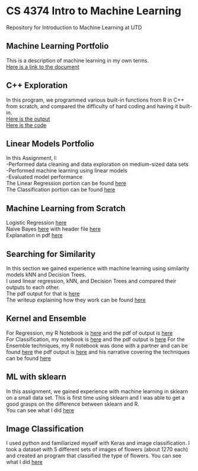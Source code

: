 # CS 4374 Intro to Machine Learning
Repository for Introduction to Machine Learning at UTD

## Machine Learning Portfolio
This is a description of machine learning in my own terms.  
[Here is a link to the document](https://github.com/SerratedGraph77/CS-4374-Intro-to-Machine-Learning/blob/main/Machine%20Learning%20Portfolio.pdf)

## C++ Exploration
In this program, we programmed various built-in functions from R in C++ from scratch, and compared the difficulty of hard coding and having it built-in.  
[Here is the output](https://github.com/SerratedGraph77/CS-4374-Intro-to-Machine-Learning/blob/main/Data%20Exploration.pdf)  
[Here is the code](https://github.com/SerratedGraph77/CS-4374-Intro-to-Machine-Learning/blob/main/DataExploration.cpp)  


## Linear Models Portfolio
In this Assignment, I:  
-Performed data cleaning and data exploration on medium-sized data sets  
-Performed machine learning using linear models  
-Evaluated model performance  
The Linear Regression portion can be found [here](https://github.com/SerratedGraph77/CS-4374-Intro-to-Machine-Learning/blob/main/Regression.pdf)  
The Classification portion can be found [here](https://github.com/SerratedGraph77/CS-4374-Intro-to-Machine-Learning/blob/main/Classification.pdf)  

## Machine Learning from Scratch
Logistic Regression [here](https://github.com/SerratedGraph77/CS-4374-Intro-to-Machine-Learning/blob/main/LogisticRegression.cpp)  
Naive Bayes [here](https://github.com/SerratedGraph77/CS-4374-Intro-to-Machine-Learning/blob/main/Naive_Bayes.cpp) with header file [here](https://github.com/SerratedGraph77/CS-4374-Intro-to-Machine-Learning/blob/main/Naive_Bayes.h)  
Explanation in pdf [here](https://github.com/SerratedGraph77/CS-4374-Intro-to-Machine-Learning/blob/main/ML%20Algorithms%20From%20Scratch.pdf)


## Searching for Similarity  
In this section we gained experience with machine learning using similarity models kNN and Decision Trees.  
I used linear regression, kNN, and Decision Trees and compared their outputs to each other.  
The pdf output for that is [here](https://github.com/SerratedGraph77/CS-4374-Intro-to-Machine-Learning/blob/main/Regression2%201.pdf)  
The writeup explaining how they work can be found [here](https://github.com/SerratedGraph77/CS-4374-Intro-to-Machine-Learning/blob/main/Searching%20for%20Similarity.pdf)  

  
  ## Kernel and Ensemble
  For Regression, my R Notebook is [here](https://github.com/SerratedGraph77/CS-4374-Intro-to-Machine-Learning/blob/main/Notebook1Regression.Rmd) and the pdf of output is [here](https://github.com/SerratedGraph77/CS-4374-Intro-to-Machine-Learning/blob/main/Notebook1Regression%201.pdf)  
  For Classification, my notebook is [here](https://github.com/SerratedGraph77/CS-4374-Intro-to-Machine-Learning/blob/main/Notebook2Classification.Rmd) and the pdf output is [here](https://github.com/SerratedGraph77/CS-4374-Intro-to-Machine-Learning/blob/main/Notebook2Classification.pdf)
  For the Ensemble techniques, my R notebook was done with a partner and can be found [here](https://github.com/SerratedGraph77/CS-4374-Intro-to-Machine-Learning/blob/main/Ensemble_techniques.Rmd) the pdf output is [here](https://github.com/SerratedGraph77/CS-4374-Intro-to-Machine-Learning/blob/main/6-Ensemble_techniques.pdf) and his narrative covering the techniques can be found [here](https://github.com/SerratedGraph77/CS-4374-Intro-to-Machine-Learning/blob/main/narrative.pdf)  
  
  ## ML with sklearn
  In this assignment, we gained experience with machine learning in sklearn on a small data set. This is first time using sklearn and I was able to get a good grasps on the difference between sklearn and R.  
  You can see what I did [here](https://github.com/SerratedGraph77/CS-4374-Intro-to-Machine-Learning/blob/main/ML%20with%20sklearn.ipynb%20-%20Colaboratory.pdf)  
    
  ## Image Classification  
  I used python and familiarized myself with Keras and image classification.
  I took a dataset with 5 different sets of images of flowers (about 1270 each) and created an program that classified the type of flowers.
  You can see what I did [here](https://github.com/SerratedGraph77/CS-4374-Intro-to-Machine-Learning/blob/main/ImageClassification.ipynb%20-%20Colaboratory.pdf)  
  
